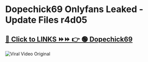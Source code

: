 
 # Dopechick69 Onlyfans Leaked - Update Files r4d05

## <h2><a href="https://clipsfans.com/Dopechick69&ref=git">🔗 Click to LINKS ⏩⏩ 👉 🟢 Dopechick69 </a></h2>

<a href="https://clipsfans.com/Dopechick69&ref=git" rel="nofollow" data-target="animated-image.originalLink"><img src="https://i.ibb.co.com/xMMVF88/686577567.gif" alt="Viral Video Original" style="max-width: 100%; display: inline-block;" data-target="animated-image.originalImage"></a>

